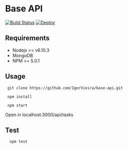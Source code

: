 # Base API

[![Build Status](https://travis-ci.org/IgorVieira/base-api.svg?branch=master)](https://travis-ci.org/IgorVieira/base-api)
[![Deploy](https://www.herokucdn.com/deploy/button.svg)](https://heroku.com/deploy?template=https://github.com/IgorVieira/base-api)


## Requirements

 - Nodejs >= v6.10.3 
 - MongoDB
 - NPM >= 5.0.1


## Usage

```
 git clone https://github.com/IgorVieira/base-api.git
```
```
 npm install
```

```
 npm start
```

Open in localhost:3000/api/tasks

## Test

```
  npm test
```